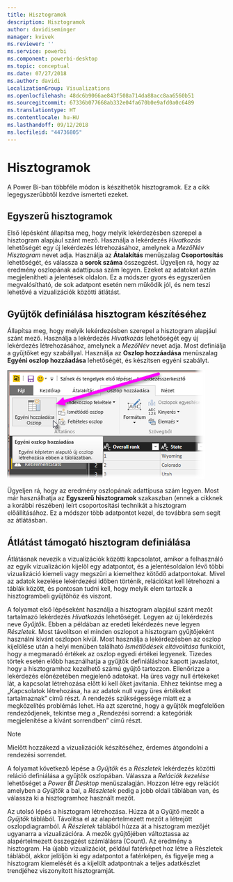 ```yaml
---
title: Hisztogramok
description: Hisztogramok
author: davidiseminger
manager: kvivek
ms.reviewer: ''
ms.service: powerbi
ms.component: powerbi-desktop
ms.topic: conceptual
ms.date: 07/27/2018
ms.author: davidi
LocalizationGroup: Visualizations
ms.openlocfilehash: 48dc6b9066ae843f508a714da88acc8aa6560b51
ms.sourcegitcommit: 67336b077668ab332e04fa670b0e9afd0a0c6489
ms.translationtype: HT
ms.contentlocale: hu-HU
ms.lasthandoff: 09/12/2018
ms.locfileid: "44736805"
---
```

# <a name="histograms"></a>Hisztogramok
A Power Bi-ban többféle módon is készíthetők hisztogramok. Ez a cikk legegyszerűbbtől kezdve ismerteti ezeket.

## <a name="simple-histograms"></a>Egyszerű hisztogramok
Első lépésként állapítsa meg, hogy melyik lekérdezésben szerepel a hisztogram alapjául szánt mező.  Használja a lekérdezés *Hivatkozás* lehetőségét egy új lekérdezés létrehozásához, amelynek a *MezőNév Hisztogram* nevet adja. Használja az **Átalakítás** menüszalag **Csoportosítás** lehetőségét, és válassza a **sorok száma** összegzést. Ügyeljen rá, hogy az eredmény oszlopának adattípusa szám legyen. Ezeket az adatokat aztán megjelenítheti a jelentések oldalon. Ez a módszer gyors és egyszerűen megvalósítható, de sok adatpont esetén nem működik jól, és nem teszi lehetővé a vizualizációk közötti átlátást.

## <a name="defining-buckets-to-build-a-histogram"></a>Gyűjtők definiálása hisztogram készítéséhez
Állapítsa meg, hogy melyik lekérdezésben szerepel a hisztogram alapjául szánt mező. Használja a lekérdezés *Hivatkozás* lehetőségét egy új lekérdezés létrehozásához, amelynek a *MezőNév* nevet adja.  Most definiálja a gyűjtőket egy szabállyal. Használja az **Oszlop hozzáadása** menüszalag **Egyéni oszlop hozzáadása** lehetőségét, és készítsen egyéni szabályt.

![](media/service-histograms/powerbi-service-histograms_1.png)

Ügyeljen rá, hogy az eredmény oszlopának adattípusa szám legyen. Most már használhatja az **Egyszerű hisztogramok** szakaszban (ennek a cikknek a korábbi részében) leírt csoportosítási technikát a hisztogram előállításához. Ez a módszer több adatpontot kezel, de továbbra sem segít az átlátásban.

## <a name="defining-a-histogram-that-supports-brushing"></a>Átlátást támogató hisztogram definiálása
Átlátásnak nevezik a vizualizációk közötti kapcsolatot, amikor a felhasználó az egyik vizualizáción kijelöl egy adatpontot, és a jelentésoldalon lévő többi vizualizáció kiemeli vagy megszűri a kiemelthez kötődő adatpontokat.  Mivel az adatok kezelése lekérdezési időben történik, relációkat kell létrehozni a táblák között, és pontosan tudni kell, hogy melyik elem tartozik a hisztogrambeli gyűjtőhöz és viszont.

A folyamat első lépéseként használja a hisztogram alapjául szánt mezőt tartalmazó lekérdezés *Hivatkozás* lehetőségét.  Legyen az új lekérdezés neve *Gyűjtők*.  Ebben a példában az eredeti lekérdezés neve legyen *Részletek*.  Most távolítson el minden oszlopot a hisztogram gyűjtőjeként használni kívánt oszlopon kívül.  Most használja a lekérdezésben az oszlop kijelölése után a helyi menüben található *Ismétlődések eltávolítása* funkciót, hogy a megmaradó értékek az oszlop egyedi értékei legyenek. Tizedes törtek esetén előbb használhatja a gyűjtők definiáláshoz kapott javaslatot, hogy a hisztogramhoz kezelhető számú gyűjtő tartozzon.  Ellenőrizze a lekérdezés előnézetében megjelenő adatokat. Ha üres vagy null értékeket lát, a kapcsolat létrehozása előtt ki kell őket javítania. Ehhez tekintse meg a „Kapcsolatok létrehozása, ha az adatok null vagy üres értékeket tartalmaznak” című részt. A rendezés szükségessége miatt ez a megközelítés problémás lehet. Ha azt szeretné, hogy a gyűjtők megfelelően rendeződjenek, tekintse meg a „Rendezési sorrend: a kategóriák megjelenítése a kívánt sorrendben” című részt. 

> [!NOTE]
> Mielőtt hozzákezd a vizualizációk készítéséhez, érdemes átgondolni a rendezési sorrendet.   
> 
> 

A folyamat következő lépése a *Gyűjtők* és a *Részletek* lekérdezés közötti reláció definiálása a gyűjtők oszlopában.  Válassza a *Relációk kezelése* lehetőséget a *Power BI Desktop* menüszalagján.  Hozzon létre egy relációt amelyben a *Gyűjtők* a bal, a *Részletek* pedig a jobb oldali táblában van, és válassza ki a hisztogramhoz használt mezőt. 

Az utolsó lépés a hisztogram létrehozása. Húzza át a Gyűjtő mezőt a *Gyűjtők* táblából. Távolítsa el az alapértelmezett mezőt a létrejött oszlopdiagramból.  A *Részletek* táblából húzza át a hisztogram mezőjét ugyanarra a vizualizációra. A mezők gyűjtőjében változtassa az alapértelmezett összegzést számlálásra (Count). Az eredmény a hisztogram. Ha újabb vizualizációt, például fatérképet hoz létre a Részletek táblából, akkor jelöljön ki egy adatpontot a fatérképen, és figyelje meg a hisztogram kiemelését és a kijelölt adatpontnak a teljes adatkészlet trendjéhez viszonyított hisztogramját.


